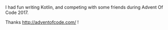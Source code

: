I had fun writing Kotlin, and competing with some friends during Advent Of Code 2017.

Thanks http://adventofcode.com/ !

